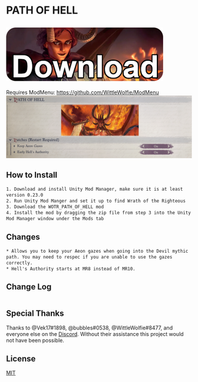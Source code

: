 # PATH OF HELL

## [![Download zip](https://github.com/Balkoth-dev/WOTR_PATH_OF_HELL/blob/master/downloadButtonHell.png?raw=true "Download zip")](https://github.com/Balkoth-dev/WOTR_PATH_OF_HELL/releases/latest/download/WOTR_PATH_OF_HELL.zip)

Requires ModMenu:
https://github.com/WittleWolfie/ModMenu
![alt text](https://github.com/Balkoth-dev/WOTR_PATH_OF_HELL/blob/1.0.0/pathofhellmenu.png)

## How to Install

```
1. Download and install Unity Mod Manager, make sure it is at least version 0.23.0
2. Run Unity Mod Manger and set it up to find Wrath of the Righteous
3. Download the WOTR_PATH_OF_HELL mod
4. Install the mod by dragging the zip file from step 3 into the Unity Mod Manager window under the Mods tab
```
## Changes
```
* Allows you to keep your Aeon gazes when going into the Devil mythic path. You may need to respec if you are unable to use the gazes correctly.
* Hell's Authority starts at MR8 instead of MR10.
```
## Change Log
```

```
## Special Thanks
Thanks to @Vek17#1898, @bubbles#0538, @WittleWolfie#8477, and everyone else on the [Discord](https://discord.gg/owlcat). Without their assistance this project would not have been possible.


## License
[MIT](https://choosealicense.com/licenses/mit/)
